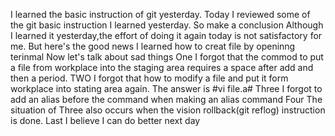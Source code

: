 I learned the basic instruction of git yesterday.
Today I reviewed some of the git basic instruction I learned yesterday.
So make a conclusion
Although I learned it yesterday,the effort of doing it again today is not satisfactory for me.
But here's the good news
I learned how to creat file by openinng terinmal
Now let's talk about sad things
One
I forgot  that the commod to put a file from workplace into the staging area requires a space after add and then a period. 
TWO
I forgot that how to modify a file and put it form workplace into stating area again.   The answer is #vi file.a#
Three
I forgot to add an alias before the command when making an alias command 
Four
The situation of Three also occurs when the vision rollback(git reflog) instruction is done.
Last
I believe I can do better next day 